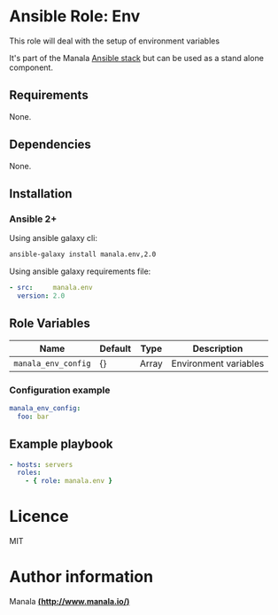 # Ansible Role: Env

This role will deal with the setup of environment variables

It's part of the Manala <a href="http://www.manala.io" target="_blank">Ansible stack</a> but can be used as a stand alone component.

## Requirements

None.

## Dependencies

None.

## Installation

### Ansible 2+

Using ansible galaxy cli:

```bash
ansible-galaxy install manala.env,2.0
```

Using ansible galaxy requirements file:

```yaml
- src:     manala.env
  version: 2.0
```

## Role Variables

| Name                | Default | Type  | Description            |
| ------------------- | ------- | ----- | ---------------------- |
| `manala_env_config` | {}      | Array |  Environment variables |

### Configuration example

```yaml
manala_env_config:
  foo: bar
```

## Example playbook

```yaml
- hosts: servers
  roles:
    - { role: manala.env }
```

# Licence

MIT

# Author information

Manala [**(http://www.manala.io/)**](http://www.manala.io)
